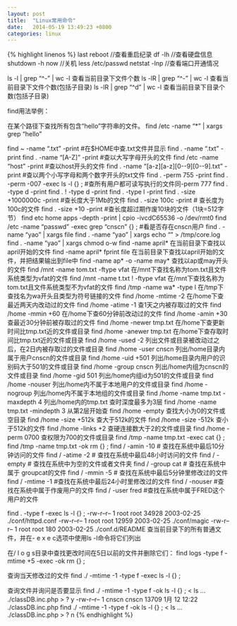 ```yaml
---
layout: post
title:  "Linux常用命令"
date:   2014-05-19 13:49:23 +0800
categories: linux
---
```

{% highlight linenos %}
last reboot //查看重启纪录
df -lh //查看硬盘信息
shutdown -h now //关机
less /etc/passwd
netstat -lnp //查看端口开通情况

ls -l | grep “^-” | wc -l 查看当前目录下文件个数
ls -lR | grep “^-” | wc -l 查看当前目录下文件个数(包括子目录)
ls -lR | grep “^d” | wc -l 查看当前目录下目录个数(包括子目录)

find用法举例：

在某个路径下查找所有包含“hello”字符串的文件。
find /etc -name “*” | xargs grep “hello”

find ~ -name “.txt” -print #在$HOME中查.txt文件并显示
find . -name “.txt” -print
find . -name “[A-Z]” -print #查以大写字母开头的文件
find /etc -name “host” -print #查以host开头的文件
find . -name “[a-z][a-z][0--9][0--9].txt” -print #查以两个小写字母和两个数字开头的txt文件
find . -perm 755 -print
find . -perm -007 -exec ls -l {} \; #查所有用户都可读写执行的文件同-perm 777
find . -type d -print
find . ! -type d -print
find . -type l -print
find . -size +1000000c -print #查长度大于1Mb的文件
find . -size 100c -print # 查长度为100c的文件
find . -size +10 -print #查长度超过期作废10块的文件（1块=512字节）
find etc home apps -depth -print | cpio -ivcdC65536 -o /dev/rmt0
find /etc -name “passwd” -exec grep “cnscn” {} \; #看是否存在cnscn用户
find . -name “yao” | xargs file
find . -name “yao” | xargs echo “” > /tmp/core.log
find . -name “yao” | xargs chmod o-w
find -name april* 在当前目录下查找以april开始的文件
find -name april* fprint file 在当前目录下查找以april开始的文件，并把结果输出到file中
find -name ap* -o -name may* 查找以ap或may开头的文件
find /mnt -name tom.txt -ftype vfat 在/mnt下查找名称为tom.txt且文件系统类型为vfat的文件
find /mnt -name t.txt ! -ftype vfat 在/mnt下查找名称为tom.txt且文件系统类型不为vfat的文件
find /tmp -name wa* -type l 在/tmp下查找名为wa开头且类型为符号链接的文件
find /home -mtime -2 在/home下查最近两天内改动过的文件
find /home -atime -1 查1天之内被存取过的文件
find /home -mmin +60 在/home下查60分钟前改动过的文件
find /home -amin +30 查最近30分钟前被存取过的文件
find /home -newer tmp.txt 在/home下查更新时间比tmp.txt近的文件或目录
find /home -anewer tmp.txt 在/home下查存取时间比tmp.txt近的文件或目录
find /home -used -2 列出文件或目录被改动过之后，在2日内被存取过的文件或目录
find /home -user cnscn 列出/home目录内属于用户cnscn的文件或目录
find /home -uid +501 列出/home目录内用户的识别码大于501的文件或目录
find /home -group cnscn 列出/home内组为cnscn的文件或目录
find /home -gid 501 列出/home内组id为501的文件或目录
find /home -nouser 列出/home内不属于本地用户的文件或目录
find /home -nogroup 列出/home内不属于本地组的文件或目录
find /home -name tmp.txt -maxdepth 4 列出/home内的tmp.txt 查时深度最多为3层
find /home -name tmp.txt -mindepth 3 从第2层开始查
find /home -empty 查找大小为0的文件或空目录
find /home -size +512k 查大于512k的文件
find /home -size -512k 查小于512k的文件
find /home -links +2 查硬连接数大于2的文件或目录
find /home -perm 0700 查权限为700的文件或目录
find /tmp -name tmp.txt -exec cat {} \;
find /tmp -name tmp.txt -ok rm {} \;
find / -amin -10 # 查找在系统中最后10分钟访问的文件
find / -atime -2 # 查找在系统中最后48小时访问的文件
find / -empty # 查找在系统中为空的文件或者文件夹
find / -group cat # 查找在系统中属于 groupcat的文件
find / -mmin -5 # 查找在系统中最后5分钟里修改过的文件
find / -mtime -1 #查找在系统中最后24小时里修改过的文件
find / -nouser #查找在系统中属于作废用户的文件
find / -user fred #查找在系统中属于FRED这个用户的文件

find . -type f -exec ls -l {} \;
-rw-r–r– 1 root root 34928 2003-02-25 ./conf/httpd.conf
-rw-r–r– 1 root root 12959 2003-02-25 ./conf/magic
-rw-r–r– 1 root root 180 2003-02-25 ./conf.d/README
查当前目录下的所有普通文件，并在- e x e c选项中使用ls -l命令将它们列出

在/ l o g s目录中查找更改时间在5日以前的文件并删除它们：
find logs -type f -mtime +5 -exec -ok rm {} \;

查询当天修改过的文件
find ./ -mtime -1 -type f -exec ls -l {} \;

查询文件并询问是否要显示
find ./ -mtime -1 -type f -ok ls -l {} \;
< ls … ./classDB.inc.php > ? y
-rw-r–r– 1 cnscn cnscn 13709 1月 12 12:22 ./classDB.inc.php
find ./ -mtime -1 -type f -ok ls -l {} \;
< ls … ./classDB.inc.php > ? n
{% endhighlight %}
